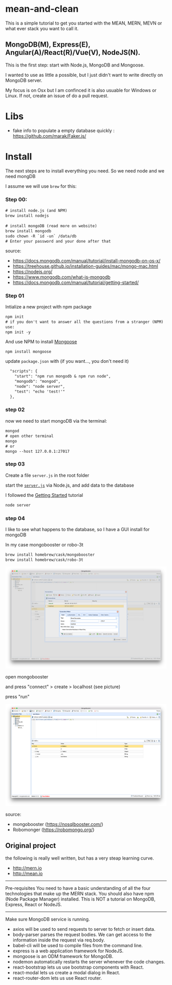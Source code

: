 # mean-and-clean

This is a simple tutorial to get you started with the MEAN, MERN, MEVN or what ever stack you want to call it.

## MongoDB(M), Express(E), Angular(A)/React(R)/Vue(V), NodeJS(N).

This is the first step: start with Node.js, MongoDB and Mongoose.

I wanted to use as little a possible, but I just didn't want to write directly on MongoDB server.

My focus is on Osx but I am confinced it is also usuable for Windows or Linux. If not, create an issue of do a pull request.



# Libs

- fake info to populate a empty database quickly : <https://github.com/marak/Faker.js/>



# Install

The next steps are to install everything you need.
So we need node and we need mongDB

I assume we will use `brew` for this:

### Step 00:


```
# install node.js (and NPM)
brew install nodejs

# install mongoDB (read more on website)
brew install mongodb
sudo chown -R `id -un` /data/db
# Enter your password and your done after that
```

source:

- <https://docs.mongodb.com/manual/tutorial/install-mongodb-on-os-x/>
- <https://treehouse.github.io/installation-guides/mac/mongo-mac.html>
- <https://nodejs.org/>
- <https://www.mongodb.com/what-is-mongodb>
- <https://docs.mongodb.com/manual/tutorial/getting-started/>




### Step 01

Intialize a new project with npm package

```
npm init
# if you don't want to answer all the questions from a stranger (NPM) use:
npm init -y
```

And use NPM to install [Mongoose](http://mongoosejs.com/docs/index.html)

```
npm install mongoose
```

update `package.json` with (if you want..., you don't need it)

```
  "scripts": {
    "start": "npm run mongodb & npm run node",
    "mongodb": "mongod",
    "node": "node server",
    "test": "echo 'test!'"
  },
```

### step 02

now we need to start mongoDB via the terminal:

```
mongod
# open other terminal
mongo
# or
mongo --host 127.0.0.1:27017
```

### step 03

Create a file `server.js` in the root folder

start the [`server.js`](server.js) via Node.js, and add data to the database

I followed the [Getting Started](http://mongoosejs.com/docs/index.html) tutorial

```bash
node server
```

### step 04

I like to see what happens to the database, so I have a GUI install for mongoDB

In my case mongobooster or robo-3t

```
brew install homebrew/cask/mongobooster
brew install homebrew/cask/robo-3t
```

![](img/mongobooster_1.png)


open mongobooster

and press "connect" > create > localhost (see picture)

press "run"

![](img/mongobooster_2.png)


source:

- mongobooster (https://nosqlbooster.com/)
- Robomonger (https://robomongo.org/)



## Original project

the following is really well written, but has a very steap learning curve.

- http://mern.io
- http://mean.io



----


Pre-requisites
You need to have a basic understanding of all the four technologies that make up the MERN stack. You should also have npm (Node Package Manager) installed. This is NOT a tutorial on MongoDB, Express, React or NodeJS.

---



Make sure MongoDB service is running.



- axios will be used to send requests to server to fetch or insert data.
- body-parser parses the request bodies. We can get access to the information inside the request via req.body.
- babel-cli will be used to compile files from the command line.
- express is a web application framework for NodeJS.
- mongoose is an ODM framework for MongoDB.
- nodemon automatically restarts the server whenever the code changes.
- react-bootstrap lets us use bootstrap components with React.
- react-modal lets us create a modal dialog in React.
- react-router-dom lets us use React router.



